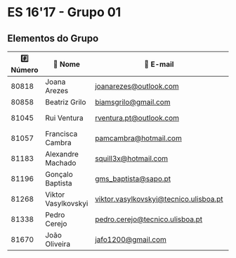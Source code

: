 ﻿# ES 16'17 - Grupo 01

## Elementos do Grupo

| :hash: Número |     :memo: Nome     |              :email: E-mail              |          :octocat: GitHub          |  :package: Módulo  |
|---------------|---------------------|------------------------------------------|------------------------------------|--------------------|
|         80818 |        Joana Arezes |          <joanarezes@outlook.com>        | [JoanaArezes][80818@git]           |       Activity     |
|         80858 |       Beatriz Grilo |          <biamsgrilo@gmail.com>          | [BMSGrilo][80858@git]              |        Hotel       |
|         81045 |         Rui Ventura |         <rventura.pt@outlook.com>        | [rgcv][81045@git]                  |    Bank + Broker   |
|         81057 |    Francisca Cambra |           <pamcambra@hotmail.com>        | [kika96kika][81057@git]            |    Bank + Broker   |
|         81183 |   Alexandre Machado |            <squill3x@hotmail.com>        | [squill3x][81183@git]              |        Hotel       |
|         81196 |    Gonçalo Baptista |        <gms_baptista@sapo.pt>            | [gmsbaptista][81196@git]           |       Activity     |
|         81268 | Viktor Vasylkovskyi | <viktor.vasylkovskyi@tecnico.ulisboa.pt> | [vitiavas][81268@git]              |         TBA        |
|         81338 |        Pedro Cerejo |        <pedro.cerejo@tecnico.ulisboa.pt> | [schimini][81338@git]              |        Hotel       |
|         81670 |       João Oliveira |            <jafo1200@gmail.com>          | [joaoalexandreoliveira][81670@git] |       Activity     |

[80818@git]: https://github.com/JoanaArezes
[80858@git]: https://github.com/BMSGrilo
[81045@git]: https://github.com/rgcv
[81057@git]: https://github.com/kika96kika
[81183@git]: https://github.com/squill3x
[81196@git]: https://github.com/gmsbaptista
[81268@git]: https://github.com/vitiavas
[81338@git]: https://github.com/schimini
[81670@git]: https://github.com/joaoalexandreoliveira
